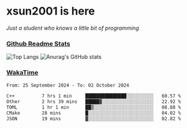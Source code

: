 # xsun2001 is here

*Just a student who knows a little bit of programming*

### [Github Readme Stats](https://github.com/anuraghazra/github-readme-stats)

![Top Langs](https://github-readme-stats.vercel.app/api/top-langs/?username=xsun2001&layout=compact&theme=radical) ![Anurag's GitHub stats](https://github-readme-stats.vercel.app/api?username=xsun2001&show_icons=true&theme=radical)

### [WakaTime](https://wakatime.com)

<!--START_SECTION:waka-->

```txt
From: 25 September 2024 - To: 02 October 2024

C++          7 hrs 1 min     ███████████████░░░░░░░░░░   60.57 %
Other        2 hrs 39 mins   █████▓░░░░░░░░░░░░░░░░░░░   22.92 %
TOML         1 hr 1 min      ██▒░░░░░░░░░░░░░░░░░░░░░░   08.88 %
CMake        28 mins         █░░░░░░░░░░░░░░░░░░░░░░░░   04.02 %
JSON         19 mins         ▓░░░░░░░░░░░░░░░░░░░░░░░░   02.82 %
```

<!--END_SECTION:waka-->
